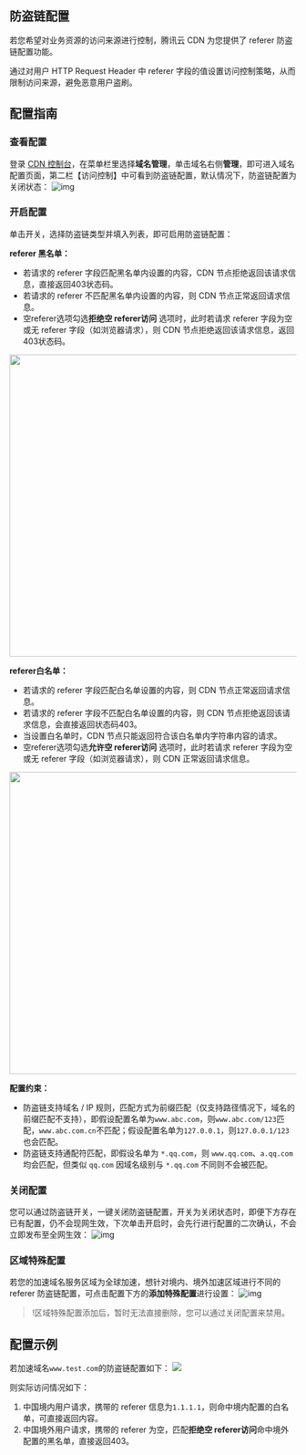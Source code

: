 ## 防盗链配置

若您希望对业务资源的访问来源进行控制，腾讯云 CDN 为您提供了 referer 防盗链配置功能。

通过对用户 HTTP Request Header 中 referer 字段的值设置访问控制策略，从而限制访问来源，避免恶意用户盗刷。



## 配置指南

### 查看配置

登录 [CDN 控制台](https://console.cloud.tencent.com/cdn)，在菜单栏里选择**域名管理**，单击域名右侧**管理**，即可进入域名配置页面，第二栏【访问控制】中可看到防盗链配置，默认情况下，防盗链配置为关闭状态：
![img](https://main.qcloudimg.com/raw/810f2995b21f3c93d706775a31ed6b3e.png)

### 开启配置

单击开关，选择防盗链类型并填入列表，即可启用防盗链配置：


**referer 黑名单：**

- 若请求的 referer 字段匹配黑名单内设置的内容，CDN 节点拒绝返回该请求信息，直接返回403状态码。
- 若请求的 referer 不匹配黑名单内设置的内容，则 CDN 节点正常返回请求信息。
- 空referer选项勾选**拒绝空 referer访问** 选项时，此时若请求 referer 字段为空或无 referer 字段（如浏览器请求），则 CDN 节点拒绝返回该请求信息，返回403状态码。

<img src="https://qcloudimg.tencent-cloud.cn/raw/a4d464b0ca1fe91eff1831d18acb8280.png" width="530px">


**referer白名单：**

- 若请求的 referer 字段匹配白名单设置的内容，则 CDN 节点正常返回请求信息。
- 若请求的 referer 字段不匹配白名单设置的内容，则 CDN 节点拒绝返回该请求信息，会直接返回状态码403。
- 当设置白名单时，CDN 节点只能返回符合该白名单内字符串内容的请求。
- 空referer选项勾选**允许空 referer访问** 选项时，此时若请求 referer 字段为空或无 referer 字段（如浏览器请求），则 CDN 正常返回请求信息。

<img src="https://qcloudimg.tencent-cloud.cn/raw/68f280cd104a2e3ff5211481758f8682.png" width="530px">

**配置约束：**

- 防盗链支持域名 / IP 规则，匹配方式为前缀匹配（仅支持路径情况下，域名的前缀匹配不支持），即假设配置名单为`www.abc.com`，则`www.abc.com/123`匹配，`www.abc.com.cn`不匹配；假设配置名单为`127.0.0.1`，则`127.0.0.1/123`也会匹配。
- 防盗链支持通配符匹配，即假设名单为 `*.qq.com`，则 `www.qq.com`、`a.qq.com` 均会匹配，但类似 `qq.com` 因域名级别与 `*.qq.com` 不同则不会被匹配。

### 关闭配置

您可以通过防盗链开关，一键关闭防盗链配置，开关为关闭状态时，即便下方存在已有配置，仍不会现网生效，下次单击开启时，会先行进行配置的二次确认，不会立即发布至全网生效：
![img](https://main.qcloudimg.com/raw/90d1aafb98fb2a92543bc48e05335abd.png)

### 区域特殊配置

若您的加速域名服务区域为全球加速，想针对境内、境外加速区域进行不同的 referer 防盗链配置，可点击配置下方的**添加特殊配置**进行设置：
![img](https://main.qcloudimg.com/raw/1f52eec731c4b62d9e87d7c414641862.png)

> !区域特殊配置添加后，暂时无法直接删除，您可以通过关闭配置来禁用。

## 配置示例

若加速域名`www.test.com`的防盗链配置如下：
![](https://qcloudimg.tencent-cloud.cn/raw/1d2a0382dda6e0b46458665edb3116bc.png)

则实际访问情况如下：

1. 中国境内用户请求，携带的 referer 信息为`1.1.1.1`，则命中境内配置的白名单，可直接返回内容。
2. 中国境外用户请求，携带的 referer 为空，匹配**拒绝空 referer访问**命中境外配置的黑名单，直接返回403。

